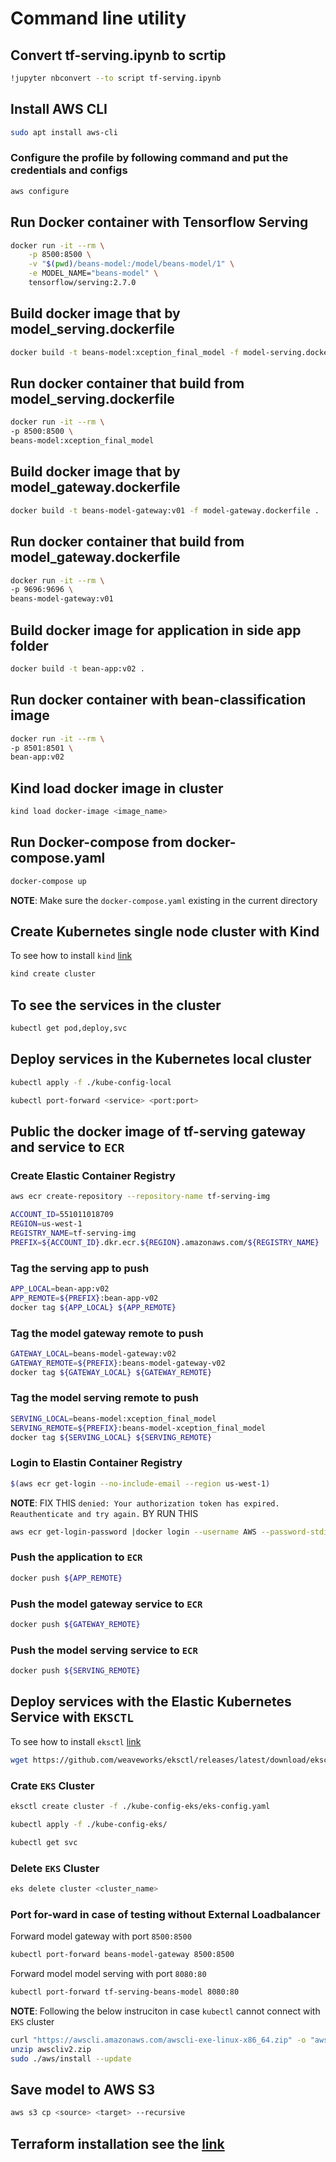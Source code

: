 # Command line utility

## Convert tf-serving.ipynb to scrtip

```bash
!jupyter nbconvert --to script tf-serving.ipynb
```

## Install AWS CLI

```bash
sudo apt install aws-cli
```

### Configure the profile by following command and put the credentials and configs

```bash
aws configure
```

## Run Docker container with Tensorflow Serving

```bash
docker run -it --rm \
    -p 8500:8500 \
    -v "$(pwd)/beans-model:/model/beans-model/1" \
    -e MODEL_NAME="beans-model" \
    tensorflow/serving:2.7.0
```

## Build docker image that by model_serving.dockerfile

```bash
docker build -t beans-model:xception_final_model -f model-serving.dockerfile .
```

## Run docker container that build from model_serving.dockerfile

```bash
docker run -it --rm \
-p 8500:8500 \
beans-model:xception_final_model
```

## Build docker image that by model_gateway.dockerfile

```bash
docker build -t beans-model-gateway:v01 -f model-gateway.dockerfile .
```

## Run docker container that build from model_gateway.dockerfile

```bash
docker run -it --rm \
-p 9696:9696 \
beans-model-gateway:v01
```

## Build docker image for application in side app folder

```bash
docker build -t bean-app:v02 .
```

## Run docker container with bean-classification image

```bash
docker run -it --rm \
-p 8501:8501 \
bean-app:v02
```

## Kind load docker image in cluster

```bash
kind load docker-image <image_name>
```

## Run Docker-compose from docker-compose.yaml

```bash
docker-compose up
```

**NOTE**: Make sure the `docker-compose.yaml` existing in the current directory

## Create Kubernetes single node cluster with Kind

To see how to install `kind` [link](https://kind.sigs.k8s.io/docs/user/quick-start/)

```bash
kind create cluster
```

## To see the services in the cluster

```bash
kubectl get pod,deploy,svc
```

## Deploy services in the Kubernetes local cluster

```bash
kubectl apply -f ./kube-config-local
```

```bash
kubectl port-forward <service> <port:port>
```

## Public the docker image of tf-serving gateway and service to `ECR`

### Create Elastic Container Registry

```bash
aws ecr create-repository --repository-name tf-serving-img
```

```bash
ACCOUNT_ID=551011018709
REGION=us-west-1
REGISTRY_NAME=tf-serving-img
PREFIX=${ACCOUNT_ID}.dkr.ecr.${REGION}.amazonaws.com/${REGISTRY_NAME}
```

### Tag the serving app to push

```bash
APP_LOCAL=bean-app:v02
APP_REMOTE=${PREFIX}:bean-app-v02
docker tag ${APP_LOCAL} ${APP_REMOTE}
```

### Tag the model gateway remote to push

```bash
GATEWAY_LOCAL=beans-model-gateway:v02
GATEWAY_REMOTE=${PREFIX}:beans-model-gateway-v02
docker tag ${GATEWAY_LOCAL} ${GATEWAY_REMOTE}
```

### Tag the model serving remote to push

```bash
SERVING_LOCAL=beans-model:xception_final_model
SERVING_REMOTE=${PREFIX}:beans-model-xception_final_model
docker tag ${SERVING_LOCAL} ${SERVING_REMOTE}
```

### Login to Elastin Container Registry

```bash
$(aws ecr get-login --no-include-email --region us-west-1)
```

**NOTE**: FIX THIS `denied: Your authorization token has expired. Reauthenticate and try again.` BY RUN THIS 

```bash
aws ecr get-login-password |docker login --username AWS --password-stdin $IMAGE_PATH
```

### Push the application to `ECR`

```bash
docker push ${APP_REMOTE}
```

### Push the model gateway service to `ECR`

```bash
docker push ${GATEWAY_REMOTE}
```

### Push the model serving service to `ECR`

```bash
docker push ${SERVING_REMOTE}
```

## Deploy services with the Elastic Kubernetes Service with `EKSCTL`

To see how to install `eksctl` [link](https://docs.aws.amazon.com/eks/latest/userguide/eksctl.html)

```bash
wget https://github.com/weaveworks/eksctl/releases/latest/download/eksctl_$(uname -s)_amd64.tar.gz | tar xzfv eksctl_Linux_amd64.tag.gz
```

### Crate `EKS` Cluster

```bash
eksctl create cluster -f ./kube-config-eks/eks-config.yaml
```

```bash
kubectl apply -f ./kube-config-eks/
```

```bash
kubectl get svc
```

### Delete `EKS` Cluster

```bash
eks delete cluster <cluster_name>
```

### Port for-ward in case of testing without External Loadbalancer

Forward model gateway with port `8500:8500`

```bash
kubectl port-forward beans-model-gateway 8500:8500
```

Forward model model serving with port `8080:80`

```bash
kubectl port-forward tf-serving-beans-model 8080:80
```

**NOTE**: Following the below instruciton in case `kubectl` cannot connect with `EKS` cluster

```bash
curl "https://awscli.amazonaws.com/awscli-exe-linux-x86_64.zip" -o "awscliv2.zip"
unzip awscliv2.zip
sudo ./aws/install --update
```

## Save model to AWS S3

```bash
aws s3 cp <source> <target> --recursive
```

## Terraform installation see the [link](https://developer.hashicorp.com/terraform/tutorials/aws-get-started/install-cli)
